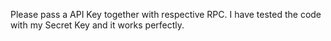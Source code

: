 Please pass a API Key together with respective RPC. I have tested the code with my Secret Key and it works perfectly. 
